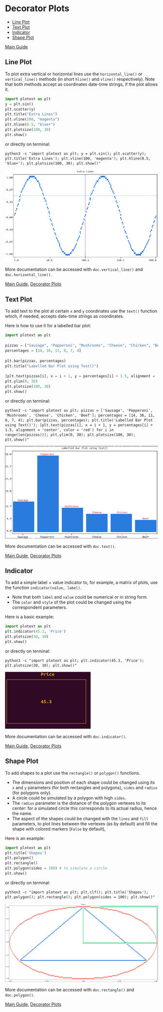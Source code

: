 # Decorator Plots

- [Line Plot](https://github.com/piccolomo/plotext/blob/master/readme/decorator.md#line-plot)
- [Text Plot](https://github.com/piccolomo/plotext/blob/master/readme/decorator.md#text-plot)
- [Indicator](https://github.com/piccolomo/plotext/blob/master/readme/decorator.md#indicator)
- [Shape Plot](https://github.com/piccolomo/plotext/blob/master/readme/decorator.md#shape-plot)

[Main Guide](https://github.com/piccolomo/plotext#guide)

## Line Plot

To plot extra vertical or horizontal lines use the `horizontal_line()` or `vertical_line()` methods (in short `hline()` and `vline()` respectively). Note that both methods accept as coordinates date-time strings, if the plot allows it.

```python
import plotext as plt
y = plt.sin() 
plt.scatter(y)
plt.title("Extra Lines")
plt.vline(100, "magenta")
plt.hline(0.5, "blue+")
plt.plotsize(100, 30)
plt.show()
```

or directly on terminal:

```console
python3 -c "import plotext as plt; y = plt.sin(); plt.scatter(y); plt.title('Extra Lines'); plt.vline(100, 'magenta'); plt.hline(0.5, 'blue+'); plt.plotsize(100, 30); plt.show()"
```

![line](https://raw.githubusercontent.com/piccolomo/plotext/master/data/line.png)

More documentation can be accessed with `doc.vertical_line()` and `doc.horizontal_line()`.

[Main Guide](https://github.com/piccolomo/plotext#guide), [Decorator Plots](https://github.com/piccolomo/plotext/blob/master/readme/decorator.md)

## Text Plot

To add text to the plot at certain `x` and `y` coordinates use the `text()` function which, if needed, accepts date-time strings as coordinates.

Here is how to use it for a labelled bar plot:

```python
import plotext as plt

pizzas = ["Sausage", "Pepperoni", "Mushrooms", "Cheese", "Chicken", "Beef"]
percentages = [14, 36, 11, 8, 7, 4]

plt.bar(pizzas, percentages)
plt.title("Labelled Bar Plot using Text()")

[plt.text(pizzas[i], x = i + 1, y = percentages[i] + 1.5, alignment = 'center', color = 'red') for i in range(len(pizzas))]
plt.ylim(0, 38)
plt.plotsize(100, 30)
plt.show()
```

or directly on terminal:

```console
python3 -c "import plotext as plt; pizzas = ['Sausage', 'Pepperoni', 'Mushrooms', 'Cheese', 'Chicken', 'Beef']; percentages = [14, 36, 11, 8, 7, 4]; plt.bar(pizzas, percentages); plt.title('Labelled Bar Plot using Text()'); [plt.text(pizzas[i], x = i + 1, y = percentages[i] + 1.5, alignment = 'center', color = 'red') for i in range(len(pizzas))]; plt.ylim(0, 38); plt.plotsize(100, 30); plt.show()"
```

![text](https://raw.githubusercontent.com/piccolomo/plotext/master/data/text.png)

More documentation can be accessed with `doc.text()`.

[Main Guide](https://github.com/piccolomo/plotext#guide), [Decorator Plots](https://github.com/piccolomo/plotext/blob/master/readme/decorator.md)

## Indicator

To add a simple label + value indicator to, for example, a matrix of plots, use the function `indicator(value, label)`. 

- Note that both `label` and `value` could be numerical or in string form. 
- The `color` and `style` of the plot could be changed using the correspondent parameters.

Here is a basic example:

```python
import plotext as plt
plt.indicator(45.3, 'Price')
plt.plotsize(30, 10)
plt.show()
```

or directly on terminal:

```console
python3 -c "import plotext as plt; plt.indicator(45.3, 'Price'); plt.plotsize(30, 10); plt.show()"
```

![indicator](https://raw.githubusercontent.com/piccolomo/plotext/master/data/indicator.png)

More documentation can be accessed with `doc.indicator()`.

[Main Guide](https://github.com/piccolomo/plotext#guide), [Decorator Plots](https://github.com/piccolomo/plotext/blob/master/readme/decorator.md)

## Shape Plot

To add shapes to a plot use the `rectangle()` or `polygon()` functions. 

- The dimensions and position of each shape could be changed using its `x` and `y` parameters (for both rectangles and polygons), `sides` and `radius` (for polygons only).
- A circle could be simulated by a polygon with high `sides`.
- The `radius` parameter is the distance of the polygon vertexes to its center: for a simulated circle this corresponds to its actual radius, hence the name.
- The aspect of the shapes could be changed with the `lines` and `fill` parameters, to plot lines between the vertexes (as by default) and fill the shape with colored markers (`False` by default),

Here is an example:

```python
import plotext as plt
plt.title('Shapes')
plt.polygon()
plt.rectangle()
plt.polygon(sides = 100) # to simulate a circle
plt.show()
```

or directly on terminal:

```console
python3 -c "import plotext as plt; plt.clf(); plt.title('Shapes'); plt.polygon(); plt.rectangle(); plt.polygon(sides = 100); plt.show()"
```

![shapes](https://raw.githubusercontent.com/piccolomo/plotext/master/data/shapes.png)

More documentation can be accessed with `doc.rectangle()` and `doc.polygon()`.

[Main Guide](https://github.com/piccolomo/plotext#guide), [Decorator Plots](https://github.com/piccolomo/plotext/blob/master/readme/decorator.md)
